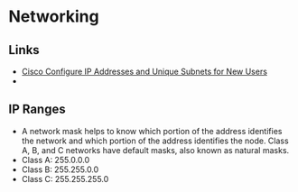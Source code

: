 # Networking

## Links

- [Cisco Configure IP Addresses and Unique Subnets for New Users](https://www.cisco.com/c/en/us/support/docs/ip/routing-information-protocol-rip/13788-3.html)
- 

## IP Ranges

- A network mask helps to know which portion of the address identifies the network and which portion of the address identifies the node. Class A, B, and C networks have default masks, also known as natural masks.
- Class A: 255.0.0.0
- Class B: 255.255.0.0
- Class C: 255.255.255.0

